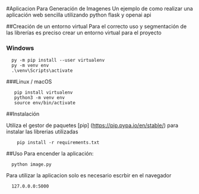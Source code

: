 #Aplicacion Para Generación de Imagenes
Un ejemplo de como realizar una aplicación web
sencilla utilizando python flask y openai api

##Creación de un entorno virtual
Para el correcto uso y segmentación de las librerías 
es preciso crear un entorno virtual para el proyecto
### Windows
```
  py -m pip install --user virtualenv
  py -m venv env
  .\venv\Scripts\activate
```

###Linux / macOS
```
   pip install virtualenv
   python3 -m venv env
   source env/bin/activate
```


##Instalación

Utiliza el gestor de paquetes [pip] (https://pip.pypa.io/en/stable/) 
para instalar las librerias utilizadas
```
    pip install -r requirements.txt
```

##Uso
Para encender la aplicación:
```
  python image.py
```

Para utilizar la aplicacion solo es necesario escrbir en el navegador
```
  127.0.0.0:5000
```
